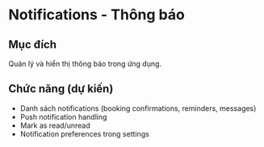 # Notifications - Thông báo

## Mục đích
Quản lý và hiển thị thông báo trong ứng dụng.

## Chức năng (dự kiến)
- Danh sách notifications (booking confirmations, reminders, messages)
- Push notification handling
- Mark as read/unread
- Notification preferences trong settings
